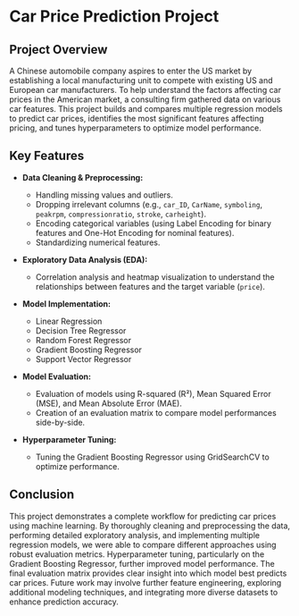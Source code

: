 # Car Price Prediction Project

## Project Overview

A Chinese automobile company aspires to enter the US market by establishing a local manufacturing unit to compete with existing US and European car manufacturers. To help understand the factors affecting car prices in the American market, a consulting firm gathered data on various car features. This project builds and compares multiple regression models to predict car prices, identifies the most significant features affecting pricing, and tunes hyperparameters to optimize model performance.

## Key Features

- **Data Cleaning & Preprocessing:**
  - Handling missing values and outliers.
  - Dropping irrelevant columns (e.g., `car_ID`, `CarName`, `symboling`, `peakrpm`, `compressionratio`, `stroke`, `carheight`).
  - Encoding categorical variables (using Label Encoding for binary features and One-Hot Encoding for nominal features).
  - Standardizing numerical features.

- **Exploratory Data Analysis (EDA):**
  - Correlation analysis and heatmap visualization to understand the relationships between features and the target variable (`price`).

- **Model Implementation:**
  - Linear Regression
  - Decision Tree Regressor
  - Random Forest Regressor
  - Gradient Boosting Regressor
  - Support Vector Regressor

- **Model Evaluation:**
  - Evaluation of models using R-squared (R²), Mean Squared Error (MSE), and Mean Absolute Error (MAE).
  - Creation of an evaluation matrix to compare model performances side-by-side.

- **Hyperparameter Tuning:**
  - Tuning the Gradient Boosting Regressor using GridSearchCV to optimize performance.

## Conclusion

This project demonstrates a complete workflow for predicting car prices using machine learning. By thoroughly cleaning and preprocessing the data, performing detailed exploratory analysis, and implementing multiple regression models, we were able to compare different approaches using robust evaluation metrics. Hyperparameter tuning, particularly on the Gradient Boosting Regressor, further improved model performance. The final evaluation matrix provides clear insight into which model best predicts car prices. Future work may involve further feature engineering, exploring additional modeling techniques, and integrating more diverse datasets to enhance prediction accuracy.
